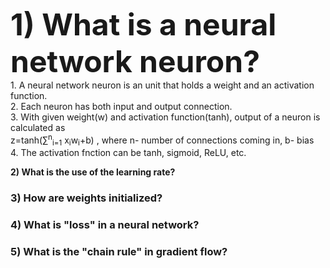<b><font size =20> 1) What is a neural network neuron? </font></b> <br/>
      1. A neural network neuron is an unit that holds a weight and an activation function. <br/>
      2. Each neuron has both input and output connection. <br/>
      3. With given weight(w) and activation function(tanh), output of a neuron is calculated as <br/>
      z=tanh(∑<sup>n</sup><sub>i=1</sub> x<sub>i</sub>w<sub>i</sub>+b)  , where n- number of connections coming in, b- bias <br/>
      4. The activation fnction can be tanh, sigmoid, ReLU, etc.


<b font size =28> 2) What is the use of the learning rate? </b> <br/>



### 3) How are weights initialized?



### 4) What is "loss" in a neural network?



### 5)  What is the "chain rule" in gradient flow?



